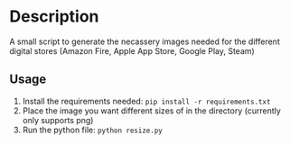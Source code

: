 

# Description
A small script to generate the necassery images needed for the different digital stores (Amazon Fire, Apple App Store, Google Play, Steam)

## Usage
1. Install the requirements needed: `pip install -r requirements.txt`
2. Place the image you want different sizes of in the directory (currently only supports png)
3. Run the python file: `python resize.py`
